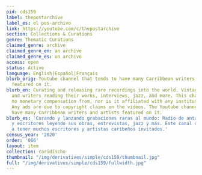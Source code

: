 ```yaml
---
pid: cds159
label: thepostarchive
label_es: el pos-archivo
link: https://youtube.com/c/thepostarchive
section: Collections & Curations
genre: Thematic Curations
claimed_genre: archive
claimed_genre_en: an archive
claimed_genre_es: un archivo
access: open
status: Active
language: English|Español|Français
blurb_orig: Youtube channel that tends to have many Carribbean writers and artists
  featured on it.
blurb_en: Curating and releasing rare recordings into the world. Vintage radio, poets
  and writers reading their works, interviews, jazz, and more. This channel receives
  no monetary compensation from, nor is it affiliated with any institutions or nonprofits.
  Any ads are due to copyright claims on the videos. The Youtube channel tends to
  have many Carribbean writers and artists featured on it.
blurb_es: 'Curando y lanzando grabaciones raras al mundo: Radio de antaño, poetas
  y escritores leyendo sus obras, entrevistas, jazz y más. Este canal de Youtube tiende
  a tener muchos escritores y artistas caribeños invitados.'
census_year: '2020'
order: '066'
layout: item
collection: caridischo
thumbnail: "/img/derivatives/simple/cds159/thumbnail.jpg"
full: "/img/derivatives/simple/cds159/fullwidth.jpg"
---
```

